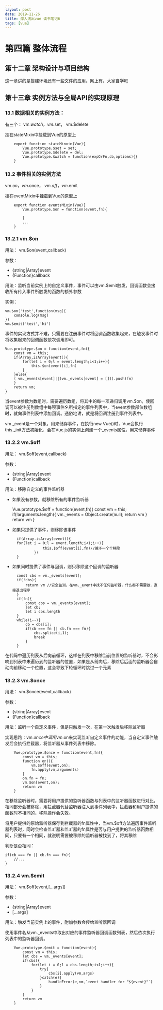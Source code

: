 ```yaml
--- 
layout: post 
date: 2019-11-26
title: 深入浅出vue 读书笔记6
tags: [vue]
---
```


# 第四篇 整体流程
## 第十二章 架构设计与项目结构

这一章讲的是搭建环境还有一些文件的应用，网上有，大家自学吧

## 第十三章 实例方法与全局API的实现原理

### 13.1 数据相关的实例方法：

有三个： vm.$watch， vm.$set， vm.$delete

挂在stateMixin中挂载到Vue的原型上

        export function stateMinxin(Vue){
            Vue.prototype.$set = set;
            Vue.prototype.$delete = del;
            Vue.prototype.$watch = function(expOrFn,cb,options){}
        }


### 13.2 事件相关的实例方法
 vm.$on， vm.$once， vm.$off， vm.$emit

挂在eventMixin中挂载到Vue的原型上

        export function eventsMixin(Vue){
            Vue.prototype.$on = function(event,fn){

            }
            ...
        }

### 13.2.1 vm.$on

用法： vm.$on(event,callback)

参数：
- {string|Array<string>}event
- {Function}callback

用法：监听当前实例上的自定义事件，事件可以由vm.$emit触发，回调函数会接收所有传入事件所触发的函数的额外参数

实例：

    vm.$on('test',function(msg){
        console.log(msg)
    })
    vm.$emit('test','hi')


事件的实现方式并不难，只需要在注册事件时将回调函数收集起来，在触发事件时将收集起来的回调函数依次调用即可。

    Vue.prototype.$on = function(event,fn){
        const vm = this;
        if(Array.isArray(event)){
            for(let i = 0;l = event.length;i<1;i++){
                this.$on(event[i],fn)
            }
        }else{
        ( vm._events[event]||(vm._events[event] = [])).push(fn)
        }
        return vm;
    }

当event参数为数组时，需要遍历数组，将其中的每一项递归调用vm.$on，使回调可以被注册到数组中每项事件名所指定的事件列表中，当event参数部位数组时，就向事件列表中添加回调。通俗地讲，就是将回调注册到事件列表中。

vm._event是一个对象，用来储存事件，在执行new Vue()时，Vue会执行this._init方法初始化，会在Vue.js的实例上创建一个_events属性，用来储存事件


### 13.2.2 vm.$off

用法： vm.$off(event,callback)

参数：
- {string|Array<string>}event
- {Function}callback

用法：移除自定义的事件监听器

- 如果没有参数，就移除所有的事件监听器

    Vue.prototype.$off = function(event,fn){
        const vm = this;
        if(!arguments.length){
            vm._events = Object.create(null);
            return vm
        }
        return vm
    }

- 如果只提供了事件，则移除该事件

        if(Array.isArray(event)){
        for(let i = 0;l = event.length;i<1;i++){
                    this.$off(event[i],fn)//循环一个个移除
                })
        }

- 如果同时提供了事件与回调，则只移除这个回调的监听器

        const cbs = vm._events[event];
        if(!cbs){
            return vm //安全监测，在vm._event中找不任何监听器，什么都不需要做，直接退出程序
        }
        if(fn){
            const cbs = vm._events[event];
            let cb;
            let i cbs.length 
        }
        while(i--){
            cb = cbs[i];
            if(cb === fn || cb.fn === fn){
                cbs.splice(i,1);
                break
            }
        }

在代码中遍历列表从后向前循环，这样在列表中移除当前位置的监听器时，不会影响到列表中未遍历到的监听器的位置，如果是从前向后，移除后后面的监听器会自动向前移动一个位置，这会导致下轮循环时跳过一个元素

### 13.2.3 vm.$once

用法： vm.$once(event,callback)

参数：
- {string|Array<string>}event
- {Function}callback

用法：监听一个自定义事件，但是只触发一次，在第一次触发后移除监听器

实现思路：vm.$once中调用vm.$on来实现监听自定义事件的功能，当自定义事件触发后会执行拦截器，将监听器从事件列表中移除。

        Vue.prototype.$once = function(event,fn){
            const vm = this;
            function on(){
                vm.$off(event,on);
                fn.apply(vm,arguments)
            }
            on.fn = fn;
            vm.$on(event,on);
            return vm
        }

在移除监听器时，需要将用户提供的监听器函数与列表中的监听器函数进行对比，相同部分会被移除，用拦截器代替监听器注入到事件列表中，拦截器和用户提供的函数时不相同的，移除操作会失效。

将用户提供的原始监听器保存到拦截器的fn属性中，当vm.$off方法遍历事件监听器列表时，同时会检查监听器和监听器的fn属性是否与用户提供的监听器函数相同，只要有一个相同，就说明需要被移除的监听器被找到了，将其移除

判断是否相同：

    if(cb === fn || cb.fn === fn){
        //...
    }

### 13.2.4 vm.$emit

用法： vm.$off(event,[...args])

参数：
- {string|Array<string>}event
- [...args]

用法：触发当前实例上的事件，附加参数会传给监听器回调

使用事件名从vm._events中取出对应的事件监听器回调函数列表，然后依次执行列表中的监听器回调。

        Vue.prototype.$emit = function(event){
            const vm = this;
            let cbs = vm._events[event];
            if(cbs){
                for(let i = 0;l = cbs.length;i<1;i++){
                    try{
                        cbs[i].apply(vm,args)
                    }catch(e){
                        handleError(e,vm,`event handler for "${event}"`)
                    }
                }
            }
            return vm
        }





